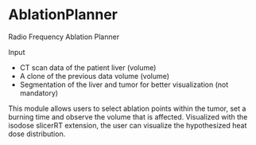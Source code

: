# AblationPlanner

Radio Frequency Ablation Planner


Input 
  - CT scan data of the patient liver (volume) 
  - A clone of the previous data volume (volume) 
  - Segmentation of the liver and tumor for better visualization (not mandatory) 
  
  
This module allows users to select ablation points within the tumor, set a burning time and observe the volume that is affected. Visualized with the isodose slicerRT extension, the user can visualize the hypothesized heat dose distribution.  
